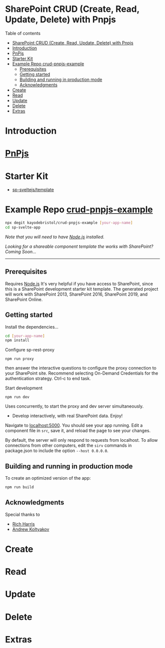 # SharePoint CRUD (Create, Read, Update, Delete)  with Pnpjs
Table of contents
- [SharePoint CRUD (Create, Read, Update, Delete)  with Pnpjs](#sharepoint-crud-create-read-update-delete-with-pnpjs)
- [Introduction](#introduction)
- [PnPjs](#pnpjs)
- [Starter Kit](#starter-kit)
- [Example Repo crud-pnpjs-example](#example-repo-crud-pnpjs-example)
  - [Prerequisites](#prerequisites)
  - [Getting started](#getting-started)
  - [Building and running in production mode](#building-and-running-in-production-mode)
  - [Acknowledgments](#acknowledgments)
- [Create](#create)
- [Read](#read)
- [Update](#update)
- [Delete](#delete)
- [Extras](#extras)

# Introduction


# [PnPjs](https://pnp.github.io/pnpjs/)


# Starter Kit

- [sp-sveltejs/template](https://github.com/sp-sveltejs)

# Example Repo [crud-pnpjs-example](https://github.com/kayodebristol/crud-pnpjs-example)

```bash
npx degit kayodebristol/crud-pnpjs-example [your-app-name]
cd sp-svelte-app
```

*Note that you will need to have [Node.js](https://nodejs.org) installed.*

*Looking for a shareable component template the works with SharePoint? Coming Soon...*

---

## Prerequisites

Requires [Node.js](https://nodejs.org/)
It's very helpful if you have access to SharePoint, since this is a SharePoint development starter kit template.
The generated project will work with SharePoint 2013, SharePoint 2016, SharePoint 2019, and SharePoint Online. 

## Getting started

Install the dependencies...

```bash
cd [your-app-name]
npm install
```

Configure sp-rest-proxy
````
npm run proxy
```` 
then answer the interactive questions to configure the proxy connection to your SharePoint site. Recommend selecting On-Demand Credentials for the authentication strategy.
Ctrl-c to end task.

Start development
````
npm run dev
````
Uses concurrently, to start the proxy and dev server simultaneously.
* Develop interactively, with real SharePoint data. Enjoy!

Navigate to [localhost:5000](http://localhost:5000). You should see your app running. Edit a component file in `src`, save it, and reload the page to see your changes.

By default, the server will only respond to requests from localhost. To allow connections from other computers, edit the `sirv` commands in package.json to include the option `--host 0.0.0.0`.

## Building and running in production mode

To create an optimized version of the app:

```bash
npm run build
```
## Acknowledgments
Special thanks to
* [Rich Harris](https://github.com/Rich-Harris)
* [Andrew Koltyakov](https://github.com/koltyakov)


# Create 

 
# Read


# Update

# Delete

# Extras 



